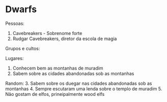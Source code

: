 # Dwarfs

Pessoas:
1. Cavebreakers - Sobrenome forte
2. Rudgar Cavebreakers, diretor da escola de magia

Grupos e cultos:

Lugares:
1. Conhecem bem as montanhas de muradim
2. Sabem sobre as cidades abandonadas sob as montanhas


Random:
3. Sabem sobre os duegar nas cidades abandonadas sob as montanhas
4. Sempre escutaram uma lenda sobre o templo de muradim
5. Não gostam de elfos, prineipalmente wood elfs
